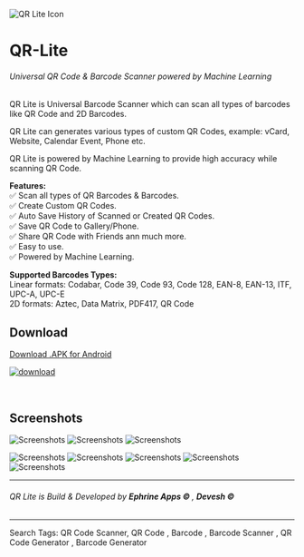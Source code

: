 ![QR Lite Icon](https://deveshrx.github.io/QR-Lite/img/Google%20Play%20ScreenshotsFeatured%20Graphics.jpg)


# QR-Lite
###### Universal QR Code &amp; Barcode Scanner powered by Machine Learning

QR Lite is Universal Barcode Scanner which can scan all types of barcodes like QR Code and 2D Barcodes. 

QR Lite can generates various types of custom QR Codes, example: vCard, Website, Calendar Event, Phone etc.

QR Lite is powered by Machine Learning to provide high accuracy while scanning QR Code.

<b>Features:</b><br>
✅ Scan all types of QR Barcodes & Barcodes.<br>
✅ Create Custom QR Codes.<br>
✅ Auto Save History of Scanned or Created QR Codes.<br>
✅ Save QR Code to Gallery/Phone.<br>
✅ Share QR Code with Friends ann much more.<br>
✅ Easy to use.<br>
✅ Powered by Machine Learning.<br>

<b>Supported Barcodes Types:</b><br>
Linear formats: Codabar, Code 39, Code 93, Code 128, EAN-8, EAN-13, ITF, UPC-A, UPC-E<br>
2D formats: Aztec, Data Matrix, PDF417, QR Code

## Download

[Download .APK for Android ](https://github.com/DeveshRx/QR-Lite/releases/latest/download/app-release.apk)


[![download](https://deveshrx.github.io/QR-Lite/img/google-play-badge.png)](https://play.google.com/store/apps/details?id=devesh.ephrine.qr.code)

<br>


## Screenshots
![Screenshots](https://deveshrx.github.io/QR-Lite/img/Google%20Play%20ScreenshotsSS3.jpg)
![Screenshots](https://deveshrx.github.io/QR-Lite/img/Google%20Play%20ScreenshotsSS2.jpg)
![Screenshots](https://deveshrx.github.io/QR-Lite/img/Google%20Play%20ScreenshotsSS4.jpg)

![Screenshots](https://deveshrx.github.io/QR-Lite/img/device-screenshotsSS3.png)
![Screenshots](https://deveshrx.github.io/QR-Lite/img/device-screenshotsSS4.png)
![Screenshots](https://deveshrx.github.io/QR-Lite/img/device-screenshotsSS7.png)
![Screenshots](https://deveshrx.github.io/QR-Lite/img/device-screenshotsSS5.png)
![Screenshots](https://deveshrx.github.io/QR-Lite/img/device-screenshotsSS6.png)

---

###### QR Lite is Build & Developed by <b> Ephrine Apps &copy; </b> , <b>Devesh &copy;</b>

---
Search Tags: QR Code Scanner, QR Code , Barcode , Barcode Scanner , QR Code Generator , Barcode Generator